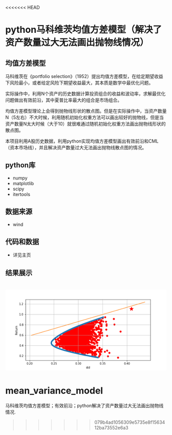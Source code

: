 <<<<<<< HEAD
# python马科维茨均值方差模型（解决了资产数量过大无法画出抛物线情况）
## 均值方差模型
马科维茨在《portfolio selection》（1952）提出均值方差模型，在给定期望收益下风险最小，或者给定风险下期望收益最大，其本质是数学中最优化问题。

实际操作中，利用N个资产的历史数据计算投资组合的收益和波动率，求解最优化问题做出有效前沿，其中夏普比率最大的组合是市场组合。

均值方差模型理论上会得到抛物线形状的散点图。但是在实际操作中，当资产数量N（5左右）不大时候，利用随机初始化权重方法可以画出较好的抛物线，但是当资产数量N太大时候（大于10）就很难通过随机初始化权重方法画出抛物线形状的散点图。

本项目利用A股历史数据，利用python实现均值方差模型画出有效前沿和CML（资本市场线），并且解决资产数量过大无法画出抛物线散点图的情况。

## python库
- numpy
- matplotlib
- scipy
- itertools
## 数据来源
- wind
## 代码和数据
- 详见主页
## 结果展示
![image](res.png)
=======
# mean_variance_model
马科维茨均值方差模型；有效前沿；python解决了资产数量过大无法画出抛物线情况.
>>>>>>> 079b4ad1056309e5735e8f1563412ba73552e6a3
